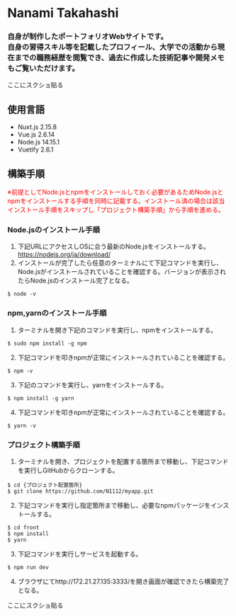 # Nanami Takahashi

### 自身が制作したポートフォリオWebサイトです。<br>自身の習得スキル等を記載したプロフィール、大学での活動から現在までの職務経歴を閲覧でき、過去に作成した技術記事や開発メモもご覧いただけます。

ここにスクショ貼る

## 使用言語

- Nuxt.js 2.15.8
- Vue.js 2.6.14
- Node.js 14.15.1
- Vuetify 2.6.1

## 構築手順
<span style="color:#ff0000">※前提としてNode.jsとnpmをインストールしておく必要があるためNode.jsとnpmをインストールする手順を同時に記載する。インストール済の場合は該当インストール手順をスキップし「プロジェクト構築手順」から手順を進める。</span>

### Node.jsのインストール手順
1. 下記URLにアクセスしOSに合う最新のNode.jsをインストールする。
	https://nodejs.org/ja/download/
2. インストールが完了したら任意のターミナルにて下記コマンドを実行し、Node.jsがインストールされていることを確認する。バージョンが表示されたらNode.jsのインストール完了となる。
```
$ node -v
```

### npm,yarnのインストール手順
1. ターミナルを開き下記のコマンドを実行し、npmをインストールする。
```
$ sudo npm install -g npm
```
2. 下記コマンドを叩きnpmが正常にインストールされていることを確認する。
```
$ npm -v
```
3. 下記のコマンドを実行し、yarnをインストールする。
```
$ npm install -g yarn
```
4. 下記コマンドを叩きnpmが正常にインストールされていることを確認する。
```
$ yarn -v
```

### プロジェクト構築手順
1. ターミナルを開き、プロジェクトを配置する箇所まで移動し、下記コマンドを実行しGitHubからクローンする。
```
$ cd {プロジェクト配置箇所}
$ git clone https://github.com/N1112/myapp.git
```
2. 下記コマンドを実行し指定箇所まで移動し、必要なnpmパッケージをインストールする。
```
$ cd front
$ npm install
$ yarn
```
3. 下記コマンドを実行しサービスを起動する。
```
$ npm run dev
```
4. ブラウザにてhttp://172.21.27.135:3333/を開き画面が確認できたら構築完了となる。

ここにスクショ貼る